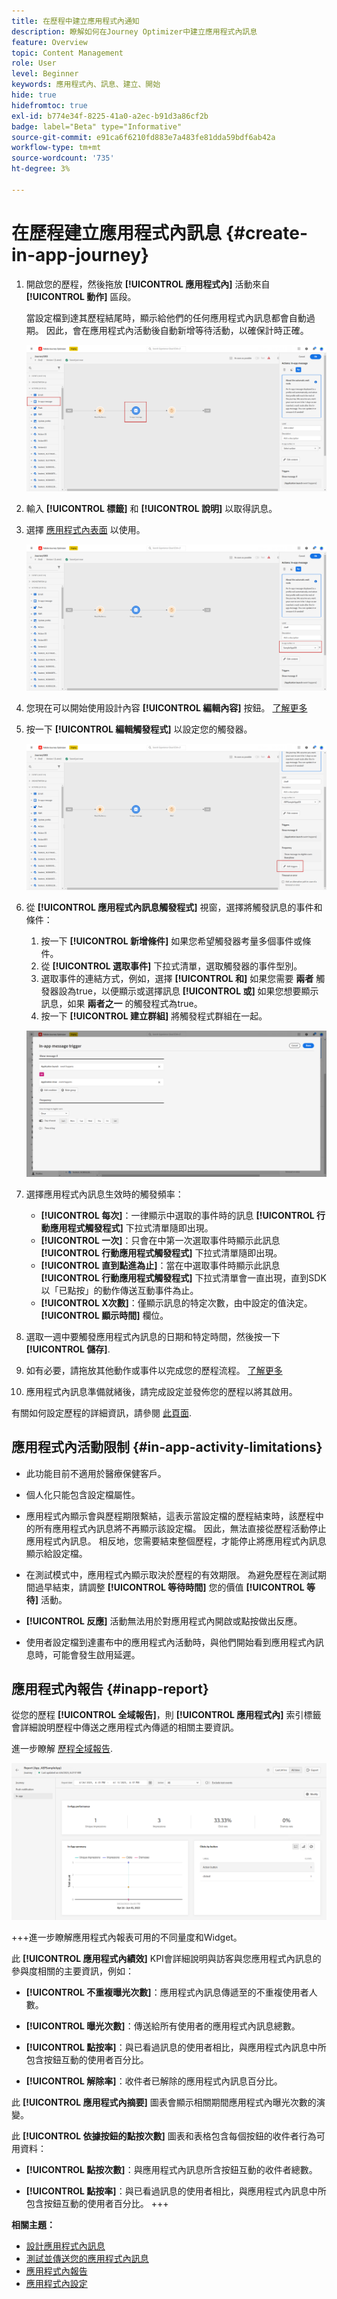 ```yaml
---
title: 在歷程中建立應用程式內通知
description: 瞭解如何在Journey Optimizer中建立應用程式內訊息
feature: Overview
topic: Content Management
role: User
level: Beginner
keywords: 應用程式內、訊息、建立、開始
hide: true
hidefromtoc: true
exl-id: b774e34f-8225-41a0-a2ec-b91d3a86cf2b
badge: label="Beta" type="Informative"
source-git-commit: e91ca6f6210fd883e7a483fe81dda59bdf6ab42a
workflow-type: tm+mt
source-wordcount: '735'
ht-degree: 3%

---
```


# 在歷程建立應用程式內訊息 {#create-in-app-journey}

1. 開啟您的歷程，然後拖放 **[!UICONTROL 應用程式內]** 活動來自 **[!UICONTROL 動作]** 區段。

   當設定檔到達其歷程結尾時，顯示給他們的任何應用程式內訊息都會自動過期。 因此，會在應用程式內活動後自動新增等待活動，以確保計時正確。

   ![](assets/in_app_journey_1.png)

1. 輸入 **[!UICONTROL 標籤]** 和 **[!UICONTROL 說明]** 以取得訊息。

1. 選擇 [應用程式內表面](inapp-configuration.md) 以使用。

   ![](assets/in_app_journey_2.png)

1. 您現在可以開始使用設計內容 **[!UICONTROL 編輯內容]** 按鈕。 [了解更多](design-in-app.md)

1. 按一下 **[!UICONTROL 編輯觸發程式]** 以設定您的觸發器。

   ![](assets/in_app_journey_4.png)

1. 從 **[!UICONTROL 應用程式內訊息觸發程式]** 視窗，選擇將觸發訊息的事件和條件：

   1. 按一下 **[!UICONTROL 新增條件]** 如果您希望觸發器考量多個事件或條件。
   1. 從 **[!UICONTROL 選取事件]** 下拉式清單，選取觸發器的事件型別。
   1. 選取事件的連結方式，例如，選擇 **[!UICONTROL 和]** 如果您需要 **兩者** 觸發器設為true，以便顯示或選擇訊息 **[!UICONTROL 或]** 如果您想要顯示訊息，如果 **兩者之一** 的觸發程式為true。
   1. 按一下 **[!UICONTROL 建立群組]** 將觸發程式群組在一起。

   ![](assets/in_app_journey_3.png)

1. 選擇應用程式內訊息生效時的觸發頻率：

   * **[!UICONTROL 每次]**：一律顯示中選取的事件時的訊息 **[!UICONTROL 行動應用程式觸發程式]** 下拉式清單隨即出現。
   * **[!UICONTROL 一次]**：只會在中第一次選取事件時顯示此訊息 **[!UICONTROL 行動應用程式觸發程式]** 下拉式清單隨即出現。
   * **[!UICONTROL 直到點進為止]**：當在中選取事件時顯示此訊息 **[!UICONTROL 行動應用程式觸發程式]** 下拉式清單會一直出現，直到SDK以「已點按」的動作傳送互動事件為止。
   * **[!UICONTROL X次數]**：僅顯示訊息的特定次數，由中設定的值決定。 **[!UICONTROL 顯示時間]** 欄位。

1. 選取一週中要觸發應用程式內訊息的日期和特定時間，然後按一下 **[!UICONTROL 儲存]**.

1. 如有必要，請拖放其他動作或事件以完成您的歷程流程。 [了解更多](../building-journeys/about-journey-activities.md)

1. 應用程式內訊息準備就緒後，請完成設定並發佈您的歷程以將其啟用。

有關如何設定歷程的詳細資訊，請參閱 [此頁面](../building-journeys/journey-gs.md).

## 應用程式內活動限制 {#in-app-activity-limitations}

* 此功能目前不適用於醫療保健客戶。

* 個人化只能包含設定檔屬性。

* 應用程式內顯示會與歷程期限繫結，這表示當設定檔的歷程結束時，該歷程中的所有應用程式內訊息將不再顯示該設定檔。  因此，無法直接從歷程活動停止應用程式內訊息。 相反地，您需要結束整個歷程，才能停止將應用程式內訊息顯示給設定檔。

* 在測試模式中，應用程式內顯示取決於歷程的有效期限。 為避免歷程在測試期間過早結束，請調整 **[!UICONTROL 等待時間]** 您的價值 **[!UICONTROL 等待]** 活動。

* **[!UICONTROL 反應]** 活動無法用於對應用程式內開啟或點按做出反應。

* 使用者設定檔到達畫布中的應用程式內活動時，與他們開始看到應用程式內訊息時，可能會發生啟用延遲。

## 應用程式內報告 {#inapp-report}

從您的歷程 **[!UICONTROL 全域報告]**，則 **[!UICONTROL 應用程式內]** 索引標籤會詳細說明歷程中傳送之應用程式內傳遞的相關主要資訊。

進一步瞭解 [歷程全域報告](../reports/journey-global-report.md).

![](assets/in-app-journey-report.png)

+++進一步瞭解應用程式內報表可用的不同量度和Widget。

此 **[!UICONTROL 應用程式內績效]** KPI會詳細說明與訪客與您應用程式內訊息的參與度相關的主要資訊，例如：

* **[!UICONTROL 不重複曝光次數]**：應用程式內訊息傳遞至的不重複使用者人數。

* **[!UICONTROL 曝光次數]**：傳送給所有使用者的應用程式內訊息總數。

* **[!UICONTROL 點按率]**：與已看過訊息的使用者相比，與應用程式內訊息中所包含按鈕互動的使用者百分比。

* **[!UICONTROL 解除率]**：收件者已解除的應用程式內訊息百分比。

此 **[!UICONTROL 應用程式內摘要]** 圖表會顯示相關期間應用程式內曝光次數的演變。

此 **[!UICONTROL 依據按鈕的點按次數]** 圖表和表格包含每個按鈕的收件者行為可用資料：

* **[!UICONTROL 點按次數]**：與應用程式內訊息所含按鈕互動的收件者總數。

* **[!UICONTROL 點按率]**：與已看過訊息的使用者相比，與應用程式內訊息中所包含按鈕互動的使用者百分比。
+++

**相關主題：**

* [設計應用程式內訊息](design-in-app.md)
* [測試並傳送您的應用程式內訊息](send-in-app.md)
* [應用程式內報告](../reports/campaign-global-report.md#inapp-report)
* [應用程式內設定](inapp-configuration.md)
